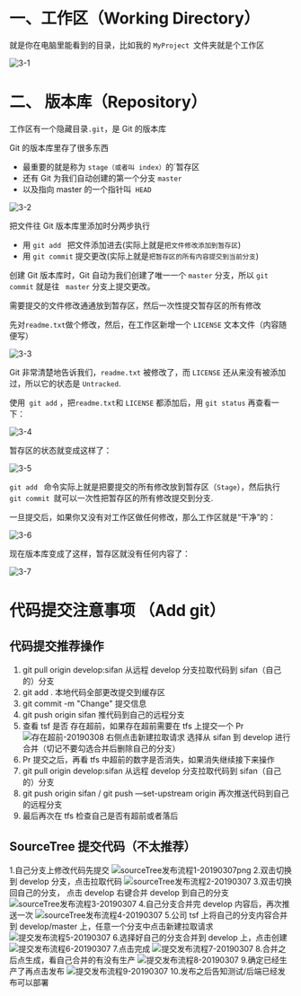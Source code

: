 # 一、工作区（Working Directory）

就是你在电脑里能看到的目录，比如我的 `MyProject `文件夹就是个工作区

![3-1](../assets/3-1.png)

# 二、 版本库（Repository）

工作区有一个隐藏目录`.git`，是 Git 的版本库

Git 的版本库里存了很多东西

- 最重要的就是称为 `stage（或者叫 index）`的`暂存区
- 还有 Git 为我们自动创建的第一个分支 `master`
- 以及指向 master 的一个指针叫` HEAD`

![3-2](../assets/3-2.jpeg)

把文件往 Git 版本库里添加时分两步执行

- 用 `git add ` 把文件添加进去(实际上就是`把文件修改添加到暂存区`)
- 用 `git commit` 提交更改(实际上就是`把暂存区的所有内容提交到当前分支`)

创建 Git 版本库时，Git 自动为我们创建了唯一一个 `master` 分支，所以 `git commit` 就是往 ` master` 分支上提交更改。

需要提交的文件修改通通放到暂存区，然后一次性提交暂存区的所有修改

先对`readme.txt`做个修改，然后，在工作区新增一个 `LICENSE` 文本文件（内容随便写）

![3-3](../assets/3-3.png)

Git 非常清楚地告诉我们，`readme.txt` 被修改了，而 `LICENSE` 还从来没有被添加过，所以它的状态是 `Untracked`.

使用` git add` ，把`readme.txt`和 `LICENSE` 都添加后，用 `git status` 再查看一下：

![3-4](../assets/3-4.png)

暂存区的状态就变成这样了：

![3-5](../assets/3-5.png)

`git add ` 命令实际上就是把要提交的所有修改放到暂存区（`Stage`），然后执行 `git commit `就可以一次性把暂存区的所有修改提交到分支.

一旦提交后，如果你又没有对工作区做任何修改，那么工作区就是“干净”的：

![3-6](../assets/3-6.png)

现在版本库变成了这样，暂存区就没有任何内容了：

![3-7](../assets/3-7.png)

# 代码提交注意事项 （Add git）

## 代码提交推荐操作

1. git pull origin develop:sifan 从远程 develop 分支拉取代码到 sifan（自己的）分支
2. git add . 本地代码全部更改提交到缓存区
3. git commit -m "Change" 提交信息
4. git push origin sifan 推代码到自己的远程分支
5. 查看 tsf 是否 存在超前，如果存在超前需要在 tfs 上提交一个 Pr
   ![存在超前-20190308](../assets/存在超前-20190308.png)
   右侧点击新建拉取请求
   选择从 sifan 到 develop 进行合并（切记不要勾选合并后删除自己的分支）
6. Pr 提交之后，再看 tfs 中超前的数字是否消失，如果消失继续接下来操作
7. git pull origin develop:sifan 从远程 develop 分支拉取代码到 sifan（自己的）分支
8. git push origin sifan / git push —set-upstream origin 再次推送代码到自己的远程分支
9. 最后再次在 tfs 检查自己是否有超前或者落后

## SourceTree 提交代码（不太推荐）

1.自己分支上修改代码先提交
![sourceTree发布流程1-20190307png](../assets/sourceTree发布流程1-20190307png.png) 2.双击切换到 develop 分支，点击拉取代码
![sourceTree发布流程2-20190307](../assets/sourceTree发布流程2-20190307.png) 3.双击切换回自己的分支， 点击 develop 右键合并 develop 到自己的分支
![sourceTree发布流程3-20190307](../assets/sourceTree发布流程3-20190307.png) 4.自己分支合并完 develop 内容后，再次推送一次
![sourceTree发布流程4-20190307](../assets/sourceTree发布流程4-20190307.png) 5.公司 tsf 上将自己的分支内容合并到 develop/master 上，任意一个分支中点击新建拉取请求
![提交发布流程5-20190307](../assets/提交发布流程5-20190307.png) 6.选择好自己的分支合并到 develop 上，点击创建
![提交发布流程6-20190307](../assets/提交发布流程6-20190307.png) 7.点击完成
![提交发布流程7-20190307](../assets/提交发布流程7-20190307.png) 8.合并之后点生成，看自己合并的有没有生产
![提交发布流程8-20190307](../assets/提交发布流程8-20190307.png) 9.确定已经生产了再点击发布
![提交发布流程9-20190307](../assets/提交发布流程9-20190307.png) 10.发布之后告知测试/后端已经发布可以部署

